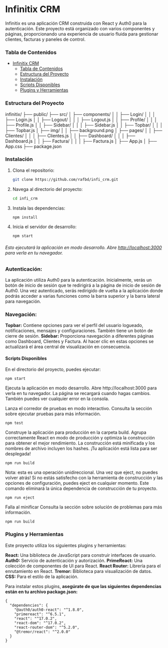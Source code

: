 # Infinitix CRM

Infinitix es una aplicación CRM construida con React y Auth0 para la autenticación. Este proyecto está organizado con varios componentes y páginas, proporcionando una experiencia de usuario fluida para gestionar clientes, facturas y paneles de control.

### Tabla de Contenidos

- [Infinitix CRM](#infinitix-crm)
  - [Tabla de Contenidos](#tabla-de-contenidos)
  - [Estructura del Proyecto](#estructura-del-proyecto)
  - [Instalación](#instalación)
  - [Scripts Disponibles](#scripts-disponibles)
  - [Plugins y Herramientas](#plugins-y-herramientas)

### Estructura del Proyecto

infinitix/
├── public/
├── src/
│ ├── components/
│ │ ├── Login/
│ │ │ ├── Login.js
│ │ ├── Logout/
│ │ │ ├── Logout.js
│ │ ├── Profile/
│ │ │ ├── Profile.js
│ │ ├── Sidebar/
│ │ │ ├── Sidebar.js
│ │ ├── Topbar/
│ │ │ ├── Topbar.js
│ ├── img/
│ │ ├── background.png
│ ├── pages/
│ │ ├── Clientes/
│ │ │ ├── Clientes.js
│ │ ├── Dashboard/
│ │ │ ├── Dashboard.js
│ │ ├── Factura/
│ │ │ ├── Factura.js
│ ├── App.js
│ ├── App.css
├── package.json

### Instalación

1. Clona el repositorio:
   ```bash
   git clone https://github.com/rafbd/infi_crm.git
2. Navega al directorio del proyecto:
    ```bash
    cd infi_crm
3. Instala las dependencias:
    ```bash
    npm install
4. Inicia el servidor de desarrollo:
    ```bash
    npm start

###### Esto ejecutará la aplicación en modo desarrollo. Abre [http://localhost:3000](http://localhost:3000) para verla en tu navegador.

### Autenticación:
La aplicación utiliza Auth0 para la autenticación. Inicialmente, verás un botón de inicio de sesión que te redirigirá a la página de inicio de sesión de Auth0.
Una vez autenticado, serás redirigido de vuelta a la aplicación donde podrás acceder a varias funciones como la barra superior y la barra lateral para navegación.

### Navegación:
**Topbar:** Contiene opciones para ver el perfil del usuario logueado, notificaciones, mensajes y configuraciones. También tiene un botón de cierre de sesión.
**Sidebar:** Proporciona navegación a diferentes páginas como Dashboard, Clientes y Factura. Al hacer clic en estas opciones se actualizará el área central de visualización en consecuencia.

#### Scripts Disponibles
En el directorio del proyecto, puedes ejecutar:
  ```
  npm start
  ```
Ejecuta la aplicación en modo desarrollo.
Abre http://localhost:3000 para verla en tu navegador. La página se recargará cuando hagas cambios.
También puedes ver cualquier error en la consola.

Lanza el corredor de pruebas en modo interactivo.
Consulta la sección sobre ejecutar pruebas para más información.
  ```
  npm test
  ```

Construye la aplicación para producción en la carpeta build.
Agrupa correctamente React en modo de producción y optimiza la construcción para obtener el mejor rendimiento. La construcción está minificada y los nombres de archivo incluyen los hashes.
¡Tu aplicación está lista para ser desplegada!
  ```
  npm run build
  ```

Nota: esta es una operación unidireccional. Una vez que eject, no puedes volver atrás!
Si no estás satisfecho con la herramienta de construcción y las opciones de configuración, puedes eject en cualquier momento. Este comando eliminará la única dependencia de construcción de tu proyecto.
  ```
  npm run eject
  ```
Falla al minificar
Consulta la sección sobre solución de problemas para más información.
  ```
  npm run build 
  ```

### Plugins y Herramientas
Este proyecto utiliza los siguientes plugins y herramientas:

**React:** Una biblioteca de JavaScript para construir interfaces de usuario.
**Auth0:** Servicio de autenticación y autorización.
**PrimeReact:** Una colección de componentes de UI para React.
**React Router:** Librería para el enrutamiento en React.
**Tremor:** Biblioteca para visualización de datos.
**CSS:** Para el estilo de la aplicación.

Para instalar estos plugins, **asegúrate de que las siguientes dependencias están en tu archivo package.json:**
  ```
  {
    "dependencies": {
      "@auth0/auth0-react": "^1.8.0",
      "primereact": "^6.5.1",
      "react": "^17.0.2",
      "react-dom": "^17.0.2",
      "react-router-dom": "^5.2.0",
      "@tremor/react": "^2.0.0"
    }
  }
  ```
